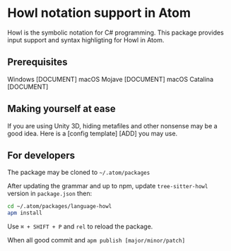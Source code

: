 # Howl notation support in Atom

Howl is the symbolic notation for C# programming. This package provides input support and syntax highligting for Howl in Atom.

## Prerequisites

Windows [DOCUMENT]
macOS Mojave [DOCUMENT]
macOS Catalina [DOCUMENT]

## Making yourself at ease

If you are using Unity 3D, hiding metafiles and other nonsense may be a good idea.
Here is a [config template] [ADD] you may use.

## For developers

The package may be cloned to `~/.atom/packages`

After updating the grammar and up to npm, update `tree-sitter-howl` version in `package.json` then:

```bash
cd ~/.atom/packages/language-howl
apm install
```

Use `⌘ + SHIFT + P` and `rel` to reload the package.

When all good commit and `apm publish [major/minor/patch]`
